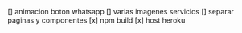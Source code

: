 [] animacion boton whatsapp
[] varias imagenes servicios
[] separar paginas y componentes
[x] npm build
[x] host heroku